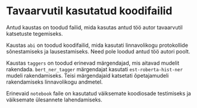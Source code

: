 # Tavaarvutil kasutatud koodifailid

Antud kaustas on toodud failid, mida kasutas antud töö autor tavaarvutil katsetuste tegemiseks.

Kaustas `abi` on toodud koodifailid, mida kasutati linnavolikogu protokollide sõnestamiseks ja lausestamiseks. Need pole loodud antud töö autori poolt.

Kaustas `taggers` on toodud erinevad märgendajad, mis aitavad mudelit rakendada. `bert_ner_tagger` märgendajat kasutati `est-roberta-hist-ner` mudeli rakendamiseks. Teisi märgendajaid katsetati õpetajamudeli rakendamiseks linnavolikogu andmetel.

Erinevaid `notebook` faile on kasutatud väiksemate koodiosade testimiseks ja väiksemate ülesannete lahendamiseks.